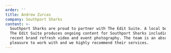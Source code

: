 ```yaml
---
order: ''
title: Andrew Zurcas
company: Southport Sharks
content: >-
  Southport Sharks are proud to partner with The Edit Suite. A local business,
  The Edit Suite produces ongoing content for Southport Sharks including our
  recent brand refresh video and event photography. The team is an absolute
  pleasure to work with and we highly recommend their services.
---
```

